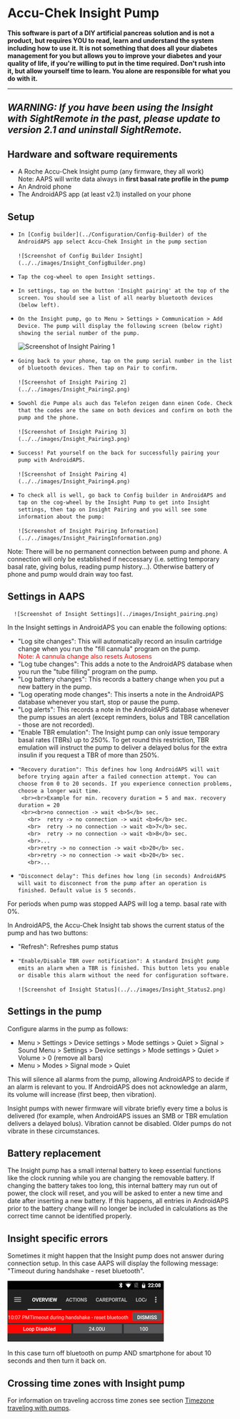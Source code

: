 # Accu-Chek Insight Pump

**This software is part of a DIY artificial pancreas solution and is not a product, but requires YOU to read, learn and understand the system including how to use it. It is not something that does all your diabetes management for you but allows you to improve your diabetes and your quality of life, if you're willing to put in the time required. Don't rush into it, but allow yourself time to learn. You alone are responsible for what you do with it.**

* * *

## ***WARNING:** If you have been using the Insight with **SightRemote** in the past, please **update to version 2.1** and **uninstall SightRemote**.*

## Hardware and software requirements

- A Roche Accu-Chek Insight pump (any firmware, they all work) <br /> Note: AAPS will write data always in **first basal rate profile in the pump**
- An Android phone
- The AndroidAPS app (at least v2.1) installed on your phone

## Setup

-     In [Config builder](../Configuration/Config-Builder) of the AndroidAPS app select Accu-Chek Insight in the pump section
     
      ![Screenshot of Config Builder Insight](../../images/Insight_ConfigBuilder.png)
     

-     Tap the cog-wheel to open Insight settings.
     

-     In settings, tap on the button 'Insight pairing' at the top of the screen. You should see a list of all nearby bluetooth devices (below left).
     
 
 -     On the Insight pump, go to Menu > Settings > Communication > Add Device. The pump will display the following screen (below right) showing the serial number of the pump.
      
      ![Screenshot of Insight Pairing 1](../../images/Insight_Pairing1.png)
      

-     Going back to your phone, tap on the pump serial number in the list of bluetooth devices. Then tap on Pair to confirm. 
     
      ![Screenshot of Insight Pairing 2](../../images/Insight_Pairing2.png)
     

-     Sowohl die Pumpe als auch das Telefon zeigen dann einen Code. Check that the codes are the same on both devices and confirm on both the pump and the phone.
     
      ![Screenshot of Insight Pairing 3](../../images/Insight_Pairing3.png)
     

-     Success! Pat yourself on the back for successfully pairing your pump with AndroidAPS.
     
      ![Screenshot of Insight Pairing 4](../../images/Insight_Pairing4.png)
     

-     To check all is well, go back to Config builder in AndroidAPS and tap on the cog-wheel by the Insight Pump to get into Insight settings, then tap on Insight Pairing and you will see some information about the pump:
     
      ![Screenshot of Insight Pairing Information](../../images/Insight_PairingInformation.png)
     

Note: There will be no permanent connection between pump and phone. A connection will only be established if neccessary (i.e. setting temporary basal rate, giving bolus, reading pump history...). Otherwise battery of phone and pump would drain way too fast.

## Settings in AAPS

      ![Screenshot of Insight Settings](../images/Insight_pairing.png)
    

In the Insight settings in AndroidAPS you can enable the following options:

- "Log site changes": This will automatically record an insulin cartridge change when you run the "fill cannula" program on the pump.  
 <font color="red">Note: A cannula change also resets Autosens</b></font>
- "Log tube changes": This adds a note to the AndroidAPS database when you run the "tube filling" program on the pump.
- "Log battery changes": This records a battery change when you put a new battery in the pump.
- "Log operating mode changes": This inserts a note in the AndroidAPS database whenever you start, stop or pause the pump.
- "Log alerts": This records a note in the AndroidAPS database whenever the pump issues an alert (except reminders, bolus and TBR cancellation - those are not recorded).
- "Enable TBR emulation": The Insight pump can only issue temporary basal rates (TBRs) up to 250%. To get round this restriction, TBR emulation will instruct the pump to deliver a delayed bolus for the extra insulin if you request a TBR of more than 250%.
-     "Recovery duration": This defines how long AndroidAPS will wait before trying again after a failed connection attempt. You can choose from 0 to 20 seconds. If you experience connection problems, choose a longer wait time. 
       <br><br>Example for min. recovery duration = 5 and max. recovery duration = 20
       <br><br>no connection -> wait <b>5</b> sec.
         <br>  retry -> no connection -> wait <b>6</b> sec.
         <br>  retry -> no connection -> wait <b>7</b> sec.
         <br>  retry -> no connection -> wait <b>8</b> sec.
         <br>...
         <br>retry -> no connection -> wait <b>20</b> sec.
         <br>retry -> no connection -> wait <b>20</b> sec.
         <br>...
     

-     "Disconnect delay": This defines how long (in seconds) AndroidAPS will wait to disconnect from the pump after an operation is finished. Default value is 5 seconds.
     

For periods when pump was stopped AAPS will log a temp. basal rate with 0%.

In AndroidAPS, the Accu-Chek Insight tab shows the current status of the pump and has two buttons:

- "Refresh": Refreshes pump status
-     "Enable/Disable TBR over notification": A standard Insight pump emits an alarm when a TBR is finished. This button lets you enable or disable this alarm without the need for configuration software.
     
      ![Screenshot of Insight Status](../../images/Insight_Status2.png)
     

## Settings in the pump

Configure alarms in the pump as follows:

- Menu > Settings > Device settings > Mode settings > Quiet > Signal > Sound Menu > Settings > Device settings > Mode settings > Quiet > Volume > 0 (remove all bars)
- Menu > Modes > Signal mode > Quiet

This will silence all alarms from the pump, allowing AndroidAPS to decide if an alarm is relevant to you. If AndroidAPS does not acknowledge an alarm, its volume will increase (first beep, then vibration).

Insight pumps with newer firmware will vibrate briefly every time a bolus is delivered (for example, when AndroidAPS issues an SMB or TBR emulation delivers a delayed bolus). Vibration cannot be disabled. Older pumps do not vibrate in these circumstances.

## Battery replacement

The Insight pump has a small internal battery to keep essential functions like the clock running while you are changing the removable battery. If changing the battery takes too long, this internal battery may run out of power, the clock will reset, and you will be asked to enter a new time and date after inserting a new battery. If this happens, all entries in AndroidAPS prior to the battery change will no longer be included in calculations as the correct time cannot be identified properly.

## Insight specific errors

Sometimes it might happen that the Insight pump does not answer during connection setup. In this case AAPS will display the following message: "Timeout during handshake - reset bluetooth".

![Insight Reset Bluetooth](../images/Insight_ResetBT.png)

In this case turn off bluetooth on pump AND smartphone for about 10 seconds and then turn it back on.

## Crossing time zones with Insight pump

For information on traveling accross time zones see section [Timezone traveling with pumps](../Usage/Timezone-traveling#insight).
